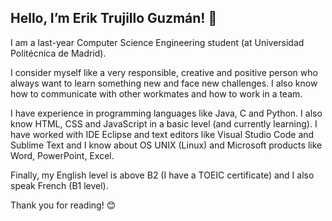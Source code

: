 ## **Hello, I’m Erik Trujillo Guzmán! 👋**

I am a last-year Computer Science Engineering student (at Universidad Politécnica de Madrid).

I consider myself like a very responsible, creative and positive person who always want to learn something new and face new challenges.
I also know how to communicate with other workmates and how to work in a team.

I have experience in programming languages like Java, C and Python.
I also know HTML, CSS and JavaScript in a basic level (and currently learning).
I have worked with IDE Eclipse and text editors like Visual Studio Code and Sublime Text and I know about OS UNIX (Linux) and Microsoft products like Word, PowerPoint, Excel.

Finally, my English level is above B2 (I have a TOEIC certificate) and I also speak French (B1 level).


Thank you for reading! :blush:
